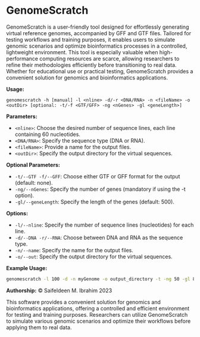 # GenomeScratch
GenomeScratch is a user-friendly tool designed for effortlessly generating virtual reference genomes, accompanied by GFF and GTF files. 
Tailored for testing workflows and training purposes, it enables users to simulate genomic scenarios and optimize bioinformatics processes in a controlled, lightweight environment. 
This tool is especially valuable when high-performance computing resources are scarce, allowing researchers to refine their methodologies efficiently before transitioning to real data. Whether for educational use or practical testing, GenomeScratch provides a convenient solution for genomics and bioinformatics applications.

**Usage:**

```
genomescratch -h [manual] -l <nline> -d/-r <DNA/RNA> -n <fileName> -o <outDir> [optional: -t/-f <GTF/GFF> -ng <nGenes> -gl <geneLength>]
```

**Parameters:**
- `<nline>`: Choose the desired number of sequence lines, each line containing 60 nucleotides.
- `<DNA/RNA>`: Specify the sequence type (DNA or RNA).
- `<fileName>`: Provide a name for the output files.
- `<outDir>`: Specify the output directory for the virtual sequences.

**Optional Parameters:**
- `-t/--GTF -f/--GFF`: Choose either GTF or GFF format for the output (default: none).
- `-ng/--nGenes`: Specify the number of genes (mandatory if using the -t option).
- `-gl/--geneLength`: Specify the length of the genes (default: 500).

**Options:**
- `-l/--nline`: Specify the number of sequence lines (nucleotides) for each line.
- `-d/--DNA -r/--RNA`: Choose between DNA and RNA as the sequence type.
- `-n/--name`: Specify the name for the output files.
- `-o/--out`: Specify the output directory for the virtual sequences.

**Example Usage:**
```bash
genomescratch -l 100 -d -n myGenome -o output_directory -t -ng 50 -gl 800
```

**Authorship:**
© Saifeldeen M. Ibrahim 2023

This software provides a convenient solution for genomics and bioinformatics applications, offering a controlled and efficient environment for testing and training purposes. Researchers can utilize GenomeScratch to simulate various genomic scenarios and optimize their workflows before applying them to real data.
